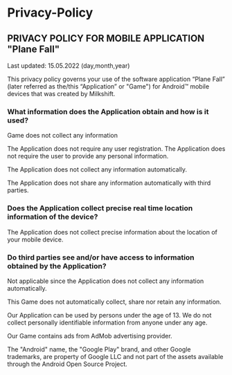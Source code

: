 # Privacy-Policy

## PRIVACY POLICY FOR MOBILE APPLICATION "Plane Fall"                                             
                                             
Last updated: 15.05.2022 (day,month,year)                                             
                                             
This privacy policy governs your use of the software application “Plane Fall” (later referred as the/this “Application” or "Game") for Android™ mobile devices that was created by Milkshift.                                             
                                             
### What information does the Application obtain and how is it used?                                             
                                             
  Game does not collect any information                                             
                                             
  The Application does not require any user registration. The Application does not require the user to provide any personal information.                         
                                             
  The Application does not collect any information automatically.                                             
                                             
  The Application does not share any information automatically with third parties.                                             
                                             
### Does the Application collect precise real time location information of the device?                                             
                                             
  The Application does not collect precise information about the location of your mobile device.                                             
                                             
### Do third parties see and/or have access to information obtained by the Application?                                             
                                             
  Not applicable since the Application does not collect any information automatically.                                             
                                             
This Game does not automatically collect, share nor retain any information.                                             
                                             
Our Application can be used by persons under the age of 13. We do not collect personally identifiable information from anyone under any age.                     
                                             
Our Game contains ads from AdMob advertising provider.                                             
                                             
The "Android" name, the "Google Play" brand, and other Google trademarks, are property of Google LLC and not part of the assets available through the Android Open Source Project.                                             
